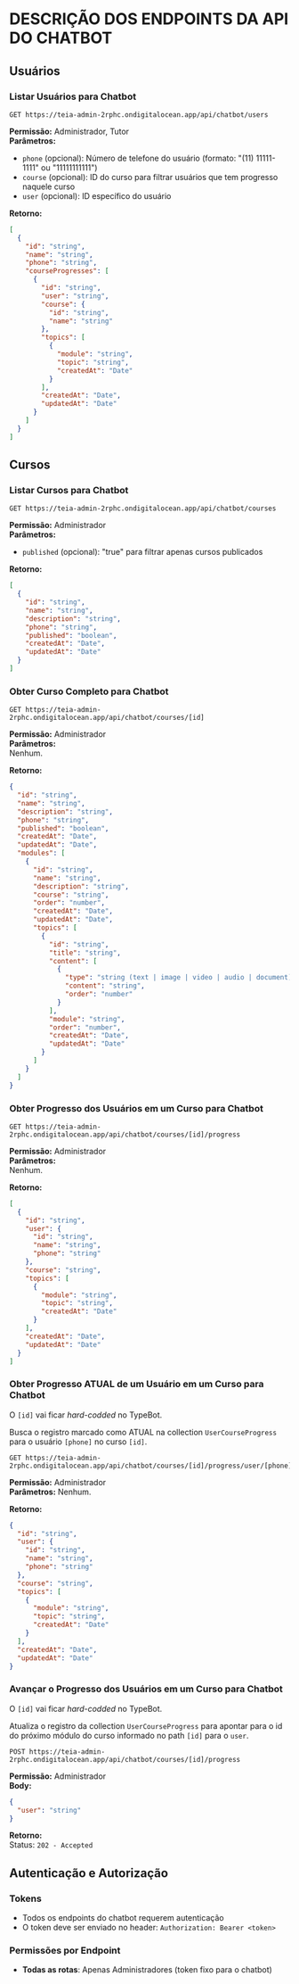 # DESCRIÇÃO DOS ENDPOINTS DA API DO CHATBOT

## Usuários

### Listar Usuários para Chatbot
```
GET https://teia-admin-2rphc.ondigitalocean.app/api/chatbot/users
```
**Permissão:** Administrador, Tutor  
**Parâmetros:**  
- `phone` (opcional): Número de telefone do usuário (formato: "(11) 11111-1111" ou "11111111111")
- `course` (opcional): ID do curso para filtrar usuários que tem progresso naquele curso
- `user` (opcional): ID específico do usuário

**Retorno:**  
```json
[
  {
    "id": "string",
    "name": "string",
    "phone": "string",
    "courseProgresses": [
      {
        "id": "string",
        "user": "string",
        "course": {
          "id": "string",
          "name": "string"
        },
        "topics": [
          {
            "module": "string",
            "topic": "string",
            "createdAt": "Date"
          }
        ],
        "createdAt": "Date",
        "updatedAt": "Date"
      }
    ]
  }
]
```

## Cursos

### Listar Cursos para Chatbot
```
GET https://teia-admin-2rphc.ondigitalocean.app/api/chatbot/courses
```
**Permissão:** Administrador  
**Parâmetros:**  
- `published` (opcional): "true" para filtrar apenas cursos publicados

**Retorno:**  
```json
[
  {
    "id": "string",
    "name": "string",
    "description": "string",
    "phone": "string",
    "published": "boolean",
    "createdAt": "Date",
    "updatedAt": "Date"
  }
]
```

### Obter Curso Completo para Chatbot
```
GET https://teia-admin-2rphc.ondigitalocean.app/api/chatbot/courses/[id]
```
**Permissão:** Administrador  
**Parâmetros:**  
Nenhum.

**Retorno:**  
```json
{
  "id": "string",
  "name": "string",
  "description": "string",
  "phone": "string",
  "published": "boolean",
  "createdAt": "Date",
  "updatedAt": "Date",
  "modules": [
    {
      "id": "string",
      "name": "string",
      "description": "string",
      "course": "string",
      "order": "number",
      "createdAt": "Date",
      "updatedAt": "Date",
      "topics": [
        {
          "id": "string",
          "title": "string",
          "content": [
            {
              "type": "string (text | image | video | audio | document)",
              "content": "string",
              "order": "number"
            }
          ],
          "module": "string",
          "order": "number",
          "createdAt": "Date",
          "updatedAt": "Date"
        }
      ]
    }
  ]
}
```

### Obter Progresso dos Usuários em um Curso para Chatbot
```
GET https://teia-admin-2rphc.ondigitalocean.app/api/chatbot/courses/[id]/progress
```
**Permissão:** Administrador  
**Parâmetros:**  
Nenhum.

**Retorno:**  
```json
[
  {
    "id": "string",
    "user": {
      "id": "string",
      "name": "string",
      "phone": "string"
    },
    "course": "string",
    "topics": [
      {
        "module": "string",
        "topic": "string",
        "createdAt": "Date"
      }
    ],
    "createdAt": "Date",
    "updatedAt": "Date"
  }
]
```

### Obter Progresso ATUAL de um Usuário em um Curso para Chatbot
O `[id]` vai ficar _hard-codded_ no TypeBot.

Busca o registro marcado como ATUAL na collection `UserCourseProgress` para o usuário `[phone]` no curso `[id]`.
```
GET https://teia-admin-2rphc.ondigitalocean.app/api/chatbot/courses/[id]/progress/user/[phone]
```
**Permissão:** Administrador  
**Parâmetros:** 
Nenhum.

**Retorno:**  
```json
{
  "id": "string",
  "user": {
    "id": "string",
    "name": "string",
    "phone": "string"
  },
  "course": "string",
  "topics": [
    {
      "module": "string",
      "topic": "string",
      "createdAt": "Date"
    }
  ],
  "createdAt": "Date",
  "updatedAt": "Date"
}
```

### Avançar o Progresso dos Usuários em um Curso para Chatbot
O `[id]` vai ficar _hard-codded_ no TypeBot.

Atualiza o registro da collection `UserCourseProgress` para apontar para o id do próximo módulo do curso informado no path `[id]` para o `user`.

```
POST https://teia-admin-2rphc.ondigitalocean.app/api/chatbot/courses/[id]/progress
```
**Permissão:** Administrador  
**Body:**  
```json
{
  "user": "string"
}
```

**Retorno:**  
Status: `202 - Accepted`

## Autenticação e Autorização

### Tokens
- Todos os endpoints do chatbot requerem autenticação
- O token deve ser enviado no header: `Authorization: Bearer <token>`

### Permissões por Endpoint
- **Todas as rotas**: Apenas Administradores (token fixo para o chatbot)
